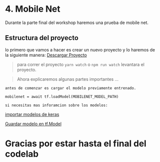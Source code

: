 # 4. Mobile Net

Durante la parte final del workshop haremos una prueba de mobile net.

## Estructura del proyecto

lo primero que vamos a hacer es crear un nuevo proyecto y lo haremos de la siguiente manera:
[Descargar Proyecto](https://drive.google.com/open?id=1dnd8p19G_7eSeOOasgu54rF9ijwxIlNf)


> para correr el proyecto `yarn watch` o `npm run watch` levantara el proyecto.

> Ahora explicaremos algunas partes importantes ...

```
antes de comenzar es cargar el modelo previamente entrenado.

mobilenet = await tf.loadModel(MOBILENET_MODEL_PATH)

si necesitas mas inforamcion sobre los modelos: 
```
[importar modelos de keras](https://js.tensorflow.org/tutorials/import-keras.html)

[Guardar modelo en tf.Model](https://js.tensorflow.org/tutorials/model-save-load.html)
# Gracias por estar hasta el final del codelab